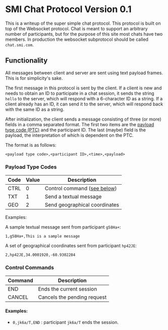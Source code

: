 # SMI Chat Protocol Version 0.1

This is a writeup of the super simple chat protocol. This protocol is built on top of the Websocket protocol. Chat is meant to support an arbitrary number of participants, but for the purpose of this site most chats have two members. In production the websocket subprotocol should be called `chat.smi.com`.


## Functionality

All messages between client and server are sent using text payload frames. This is for simplicity's sake.

The first message in this protocol is sent by the client. If a client is new and needs to obtain an ID to participate in a chat session, it sends the string `hello` to the server, which will respond with a 6-character ID as a string. If a client already has an ID, it can send it to the server, which will respond back with the same ID as a string. 

After initialization, the client sends a message consisting of three (or more) fields in a comma separated format. The first two items are the [payload type code (PTC)](#payload-type-codes) and the participant ID. The last (maybe) field is the payload, the interpretation of which is dependent on the PTC. 

The format is as follows:

```
<payload type code>,<participant ID>,<time>,<payload>
```

<a name="payload-type-codes">

### Payload Type Codes

|Code|Value|Description|
|-|-|-|
|CTRL|0|Control command ([see below](#control-commands))|
|TXT|1|Send a textual message|
|GEO|2|Send geographical coordinates|

Examples: 

A sample textual message sent from participant `g58Ha+`:

```
1,g58Ha+,This is a sample message
```

A set of geographical coordinates sent from participant `hp42JE`:

```
2,hp42JE,34.0001920,-60.9302284
```

<a name="control-commands">

### Control Commands 


|Command|Description|
|-|-|
|END|Ends the current session|
|CANCEL|Cancels the pending request|

#### Examples:

 - `0,jk6a/T,END` : participant `jk6a/T` ends the session.